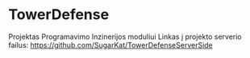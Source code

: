 # TowerDefense
Projektas Programavimo Inzinerijos moduliui
Linkas į projekto serverio failus: https://github.com/SugarKat/TowerDefenseServerSide
